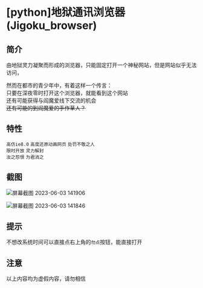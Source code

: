 # [python]地狱通讯浏览器(Jigoku_browser)
## 简介
由地狱灵力凝聚而形成的浏览器，只能固定打开一个神秘网站，但是网站似乎无法访问，  

然而在都市的青少年中，有着这样一个传言：  
只要在深夜零时打开这个浏览器，就能看到这个网站  
还有可能获得与阎魔爱线下交流的机会  
~~还有可能的到阎魔爱的手作草人？~~
## 特性
`高仿ie8.0`  `高度还原动画网页`   `处罚不敬之人`   
`限时开放`   `灵力解封`  
`汝之怨恨`   `为君消之`

## 截图
![屏幕截图 2023-06-03 141906](https://github.com/lswlc33/Jigoku_browser/assets/86835895/0e548944-61f6-4d85-b218-ed37de6b7e6d)

![屏幕截图 2023-06-03 141846](https://github.com/lswlc33/Jigoku_browser/assets/86835895/1290d0cc-7ae4-4f6e-b173-db9b9edb319f)

## 提示
不想改系统时间可以直接点右上角的`勿点`按钮，能直接打开
## 注意
以上内容均为虚假内容，请勿相信
